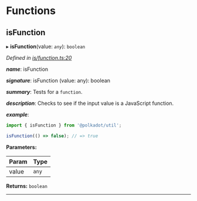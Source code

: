 

# Functions

<a id="isfunction"></a>

##  isFunction

▸ **isFunction**(value: *`any`*): `boolean`

*Defined in [is/function.ts:20](https://github.com/polkadot-js/common/blob/22f8df1/packages/util/src/is/function.ts#L20)*

*__name__*: isFunction

*__signature__*: isFunction (value: any): boolean

*__summary__*: Tests for a `function`.

*__description__*: Checks to see if the input value is a JavaScript function.

*__example__*:   

```javascript
import { isFunction } from '@polkadot/util';

isFunction(() => false); // => true
```

**Parameters:**

| Param | Type |
| ------ | ------ |
| value | `any` |

**Returns:** `boolean`

___

